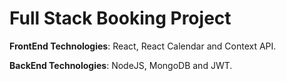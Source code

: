 # Full Stack Booking Project

**FrontEnd Technologies**: React, React Calendar and Context API.

**BackEnd Technologies**: NodeJS, MongoDB and JWT.
